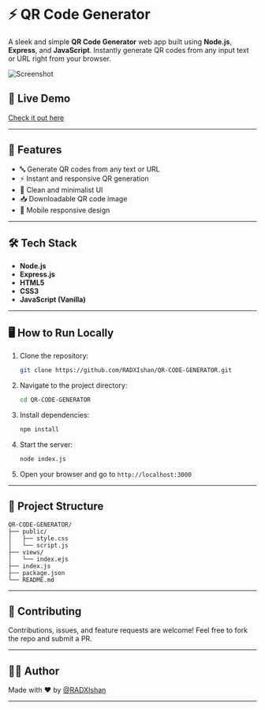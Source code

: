 # ⚡ QR Code Generator

A sleek and simple **QR Code Generator** web app built using **Node.js**, **Express**, and **JavaScript**. Instantly generate QR codes from any input text or URL right from your browser.

![Screenshot](<img width="896" alt="Screenshot 2025-05-06 at 11 09 02 PM" src="https://github.com/user-attachments/assets/53878f6d-eee6-46da-8a11-7d3abd1627a8" />)


## 🔗 Live Demo

[Check it out here](https://qr-code-generator-five-kappa.vercel.app/) <!-- Update if deployed elsewhere -->

---

## 🚀 Features

* 🔤 Generate QR codes from any text or URL
* ⚡ Instant and responsive QR generation
* 🧼 Clean and minimalist UI
* 📥 Downloadable QR code image
* 📱 Mobile responsive design

---

## 🛠️ Tech Stack

* **Node.js**
* **Express.js**
* **HTML5**
* **CSS3**
* **JavaScript (Vanilla)**

---

## 🖥️ How to Run Locally

1. Clone the repository:

   ```bash
   git clone https://github.com/RADXIshan/QR-CODE-GENERATOR.git
   ```
2. Navigate to the project directory:

   ```bash
   cd QR-CODE-GENERATOR
   ```
3. Install dependencies:

   ```bash
   npm install
   ```
4. Start the server:

   ```bash
   node index.js
   ```
5. Open your browser and go to `http://localhost:3000`

---

## 📁 Project Structure

```
QR-CODE-GENERATOR/
├── public/
│   ├── style.css
│   └── script.js
├── views/
│   └── index.ejs
├── index.js
├── package.json
└── README.md
```

---

## 🤝 Contributing

Contributions, issues, and feature requests are welcome!
Feel free to fork the repo and submit a PR.

---

## 👨‍💻 Author

Made with ❤️ by [@RADXIshan](https://github.com/RADXIshan)

---
